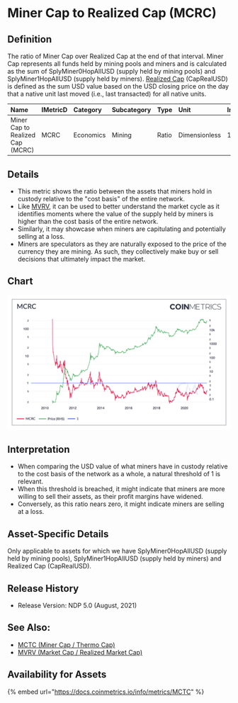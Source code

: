 # Miner Cap to Realized Cap \(MCRC\)

## Definition

The ratio of Miner Cap over Realized Cap at the end of that interval. Miner Cap represents all funds held by mining pools and miners and is calculated as the sum of SplyMiner0HopAllUSD \(supply held by mining pools\) and SplyMiner1HopAllUSD \(supply held by miners\). [Realized Cap](../market/caprealusd.md) \(CapRealUSD\) is defined as the sum USD value based on the USD closing price on the day that a native unit last moved \(i.e., last transacted\) for all native units.

| Name | IMetricD | Category | Subcategory | Type | Unit | Interval |
| :--- | :--- | :--- | :--- | :--- | :--- | :--- |
| Miner Cap to Realized Cap \(MCRC\) | MCRC | Economics | Mining | Ratio | Dimensionless | 1 day |

## Details

* This metric shows the ratio between the assets that miners hold in custody relative to the "cost basis" of the entire network.
* Like [MVRV](../market/capmvrvcur.md), it can be used to better understand the market cycle as it identifies moments where the value of the supply held by miners is higher than the cost basis of the entire network.
* Similarly, it may showcase when miners are capitulating and potentially selling at a loss.
* Miners are speculators as they are naturally exposed to the price of the currency they are mining. As such, they collectively make buy or sell decisions that ultimately impact the market.

## Chart

![](../../.gitbook/assets/mcrc-1-.png)

## Interpretation

* When comparing the USD value of what miners have in custody relative to the cost basis of the network as a whole, a natural threshold of 1 is relevant.
* When this threshold is breached, it might indicate that miners are more willing to sell their assets, as their profit margins have widened. 
* Conversely, as this ratio nears zero, it might indicate miners are selling at a loss.

## Asset-Specific Details

Only applicable to assets for which we have SplyMiner0HopAllUSD \(supply held by mining pools\), SplyMiner1HopAllUSD \(supply held by miners\) and Realized Cap \(CapRealUSD\).

## Release History

* Release Version: NDP 5.0 \(August, 2021\)

## See Also:

* [MCTC \(Miner Cap / Thermo Cap\)](mctc.md)
* [MVRV \(Market Cap / Realized Market Cap\)](../market/capmvrvcur.md)

## Availability for Assets

{% embed url="https://docs.coinmetrics.io/info/metrics/MCTC" %}



